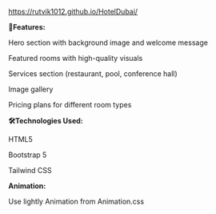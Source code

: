 https://rutvik1012.github.io/HotelDubai/

**🌟Features:**

  Hero section with background image and welcome message

  Featured rooms with high-quality visuals

  Services section (restaurant, pool, conference hall)

  Image gallery

  Pricing plans for different room types





**🛠️Technologies Used:**

  HTML5

  Bootstrap 5

  Tailwind CSS





**Animation:**

  Use lightly Animation from Animation.css
